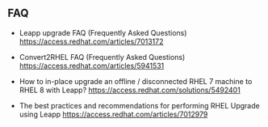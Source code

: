 
## FAQ ##

- Leapp upgrade FAQ (Frequently Asked Questions)
  https://access.redhat.com/articles/7013172
  
- Convert2RHEL FAQ (Frequently Asked Questions) 
https://access.redhat.com/articles/5941531

- How to in-place upgrade an offline / disconnected RHEL 7 machine to RHEL 8 with Leapp?
   https://access.redhat.com/solutions/5492401
  
- The best practices and recommendations for performing RHEL Upgrade using Leapp
   https://access.redhat.com/articles/7012979
